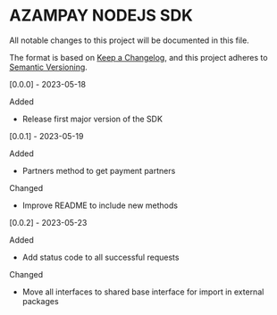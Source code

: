 # AZAMPAY NODEJS SDK

All notable changes to this project will be documented in this file.

The format is based on [Keep a Changelog](https://keepachangelog.com/en/1.0.0/),
and this project adheres to [Semantic Versioning](https://semver.org/spec/v2.0.0.html).

[0.0.0] - 2023-05-18

Added

- Release first major version of the SDK

[0.0.1] - 2023-05-19

Added

- Partners method to get payment partners

Changed

- Improve README to include new methods

[0.0.2] - 2023-05-23

Added

- Add status code to all successful requests

Changed

- Move all interfaces to shared base interface for import in external packages
